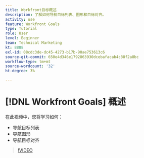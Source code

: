 ```yaml
---
title: Workfront目标概述
description: 了解如何导航目标列表、图形和目标对齐。
activity: use
feature: Workfront Goals
type: Tutorial
role: User
level: Beginner
team: Technical Marketing
kt: 8888
exl-id: 08cdc3de-dc45-4273-b17b-90ae753613c6
source-git-commit: 650e4d346e1792863930dcebafacab4c88f2a8bc
workflow-type: tm+mt
source-wordcount: '32'
ht-degree: 3%

---
```


# [!DNL Workfront Goals] 概述

在此视频中，您将学习如何：

* 导航目标列表
* 导航图形
* 导航目标对齐

>[!VIDEO](https://video.tv.adobe.com/v/335182/?quality=12&learn=on)
